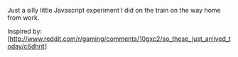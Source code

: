 Just a silly little Javascript experiment I did on the train on the way home from work.

Inspired by: [http://www.reddit.com/r/gaming/comments/10gxc2/so_these_just_arrived_today/c6dhrit]